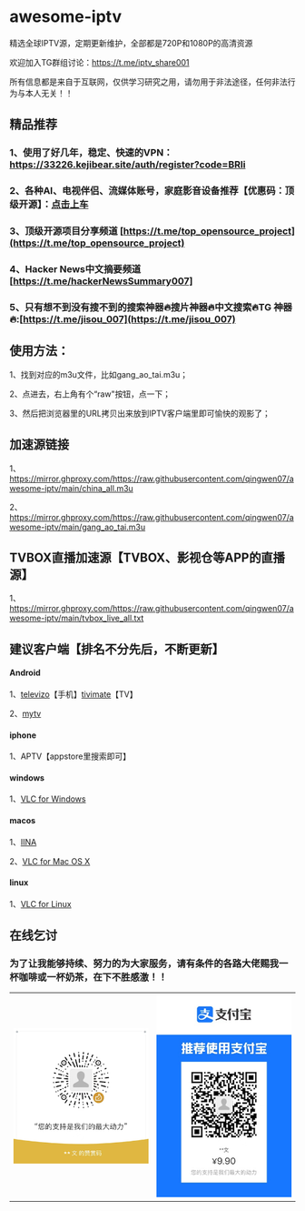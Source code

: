 # awesome-iptv
精选全球IPTV源，定期更新维护，全部都是720P和1080P的高清资源

欢迎加入TG群组讨论：https://t.me/iptv_share001

所有信息都是来自于互联网，仅供学习研究之用，请勿用于非法途径，任何非法行为与本人无关！！


## 精品推荐

### 1、使用了好几年，稳定、快速的VPN：https://33226.kejibear.site/auth/register?code=BRli

### 2、各种AI、电视伴侣、流媒体账号，家庭影音设备推荐【优惠码：顶级开源】：[点击上车](https://nf.video/xpga4x)

### 3、顶级开源项目分享频道 [https://t.me/top_opensource_project](https://t.me/top_opensource_project)

### 4、Hacker News中文摘要频道 [https://t.me/hackerNewsSummary007]

### 5、只有想不到没有搜不到的搜索神器🔥搜片神器🔥中文搜索🔥TG 神器🔥:[https://t.me/jisou_007](https://t.me/jisou_007)

## 使用方法：
1、找到对应的m3u文件，比如gang_ao_tai.m3u；

2、点进去，右上角有个“raw"按钮，点一下；

3、然后把浏览器里的URL拷贝出来放到IPTV客户端里即可愉快的观影了；

## 加速源链接
1、https://mirror.ghproxy.com/https://raw.githubusercontent.com/qingwen07/awesome-iptv/main/china_all.m3u

2、https://mirror.ghproxy.com/https://raw.githubusercontent.com/qingwen07/awesome-iptv/main/gang_ao_tai.m3u

## TVBOX直播加速源【TVBOX、影视仓等APP的直播源】
1、https://mirror.ghproxy.com/https://raw.githubusercontent.com/qingwen07/awesome-iptv/main/tvbox_live_all.txt

## 建议客户端【排名不分先后，不断更新】

#### Android
1、[televizo](https://play.google.com/store/apps/details?id=com.ottplay.ottplay&hl=zh)【手机】[tivimate](https://play.google.com/store/apps/details?id=ar.tvplayer.tv&hl=en)【TV】

2、[mytv](https://github.com/yaoxieyoulei/mytv-android)

#### iphone

1、APTV【appstore里搜索即可】

#### windows

1、[VLC for Windows](https://www.videolan.org/vlc/download-windows.html)

#### macos

1、[IINA](https://iina.io/)

2、[VLC for Mac OS X](https://www.videolan.org/vlc/download-macosx.html)

#### linux

1、[VLC for Linux](https://www.videolan.org/vlc/#download)

## 在线乞讨

### 为了让我能够持续、努力的为大家服务，请有条件的各路大佬赐我一杯咖啡或一杯奶茶，在下不胜感激！！

|||
|--|--|
|![](./微信.png)|![](./支付宝.jpeg)|
